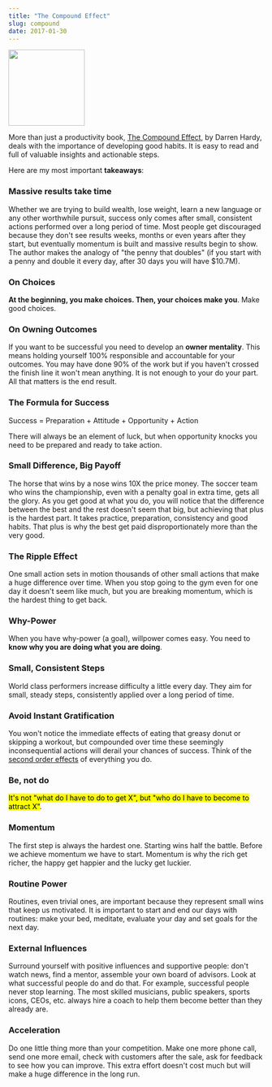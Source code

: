 ```yaml
---
title: "The Compound Effect"
slug: compound
date: 2017-01-30
---
```


<img src="/img/compound.jpg" width="150px">

More than just a productivity book, [The Compound Effect](http://www.thecompoundeffect.com/), by Darren Hardy, deals with the importance of developing good habits. It is easy to read and full of valuable insights and actionable steps.

Here are my most important **takeaways**:

### Massive results take time

Whether we are trying to build wealth, lose weight, learn a new language or any other worthwhile pursuit, success only comes after small, consistent actions performed over a long period of time. Most people get discouraged because they don't see results weeks, months or even years after they start, but eventually momentum is built and massive results begin to show. The author makes the analogy of "the penny that doubles" (if you start with a penny and double it every day, after 30 days you will have $10.7M).

### On Choices

**At the beginning, you make choices. Then, your choices make you**. Make good choices.

### On Owning Outcomes

If you want to be successful you need to develop an **owner mentality**. This means holding yourself 100% responsible and accountable for your outcomes. You may have done 90% of the work but if you haven't crossed the finish line it won't mean anything. It is not enough to your do your part. All that matters is the end result.

### The Formula for Success

Success = Preparation + Attitude + Opportunity + Action

There will always be an element of luck, but when opportunity knocks you need to be prepared and ready to take action.

### Small Difference, Big Payoff

The horse that wins by a nose wins 10X the price money. The soccer team who wins the championship, even with a penalty goal in extra time, gets all the glory. As you get good at what you do, you will notice that the difference between the best and the rest doesn't seem that big, but achieving that plus is the hardest part. It takes practice, preparation, consistency and good habits. That plus is why the best get paid disproportionately more than the very good.

### The Ripple Effect

One small action sets in motion thousands of other small actions that make a huge difference over time. When you stop going to the gym even for one day it doesn't seem like much, but you are breaking momentum, which is the hardest thing to get back.

### Why-Power

When you have why-power (a goal), willpower comes easy. You need to **know why you are doing what you are doing**.

### Small, Consistent Steps

World class performers increase difficulty a little every day. They aim for small, steady steps, consistently applied over a long period of time.

### Avoid Instant Gratification

You won't notice the immediate effects of eating that greasy donut or skipping a workout, but compounded over time these seemingly inconsequential actions will derail your chances of success. Think of the [second order effects](https://personalmba.com/second-order-effects/) of everything you do.

### Be, not do

<mark>It's not "what do I have to do to get X", but "who do I have to become to attract X"</mark>.

### Momentum

The first step is always the hardest one. Starting wins half the battle. Before we achieve momentum we have to start. Momentum is why the rich get richer, the happy get happier and the lucky get luckier.

### Routine Power

Routines, even trivial ones, are important because they represent small wins that keep us motivated. It is important to start and end our days with routines: make your bed, meditate, evaluate your day and set goals for the next day.

### External Influences

Surround yourself with positive influences and supportive people: don't watch news, find a mentor, assemble your own board of advisors. Look at what successful people do and do that. For example, successful people never stop learning. The most skilled musicians, public speakers, sports icons, CEOs, etc. always hire a coach to help them become better than they already are. 

### Acceleration

Do one little thing more than your competition. Make one more phone call, send one more email, check with customers after the sale, ask for feedback to see how you can improve. This extra effort doesn't cost much but will make a huge difference in the long run. 
